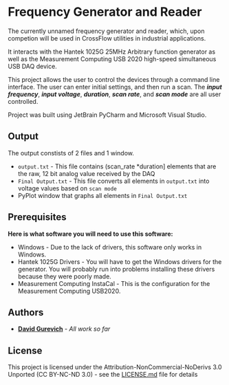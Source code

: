 # Frequency Generator and Reader

The currently unnamed frequency generator and reader, which, upon competion will be used in CrossFlow utilities in industrial applications.

It interacts with the Hantek 1025G 25MHz Arbitrary function generator as well as the Measurement Computing USB 2020 high-speed simultaneous USB DAQ device.

This project allows the user to control the devices through a command line interface. The user can enter initial settings, and then run a scan. The ***input frequency***, ***input voltage***, ***duration***, ***scan rate***, and ***scan mode*** are all user controlled.

Project was built using JetBrain PyCharm and Microsoft Visual Studio.

## Output

The output constists of 2 files and 1 window.
* ```output.txt``` - This file contains (scan_rate \*duration] elements that are the raw, 12 bit analog value received by the DAQ
* ```Final Output.txt``` - This file converts all elements in ```output.txt``` into voltage values based on ```scan mode```
* PyPlot window that graphs all elements in ```Final Output.txt```

## Prerequisites

**Here is what software you will need to use this software:**
* Windows - Due to the lack of drivers, this software only works in Windows.
* Hantek 1025G Drivers - You will have to get the Windows drivers for the generator. You will probably run into problems installing these drivers because they were poorly made.
* Measurement Computing InstaCal - This is the configuration for the Measurement Computing USB2020.

## Authors

* [**David Gurevich**](https://github.com/davidgur) - *All work so far*

## License

This project is licensed under the Attribution-NonCommercial-NoDerivs 3.0 Unported (CC BY-NC-ND 3.0) - see the [LICENSE.md](LICENSE.md) file for details

